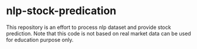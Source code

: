 # nlp-stock-predication
This repository is an effort to process nlp dataset and provide stock prediction. Note that this code is not based on real market data can be used for education purpose only.
